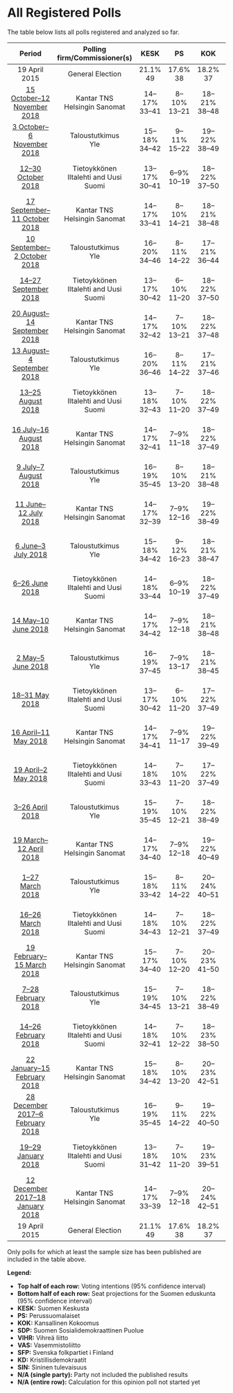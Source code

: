 # All Registered Polls

The table below lists all polls registered and analyzed so far.

| Period     | Polling firm/Commissioner(s) | KESK | PS | KOK | SDP | VIHR | VAS | SFP | KD | SIN |
|:----------:|:----------------------------:|:--:|:--:|:--:|:--:|:--:|:--:|:--:|:--:|:--:|
| 19 April 2015 | General Election | 21.1% <br> 49 | 17.6% <br> 38 | 18.2% <br> 37 | 16.5% <br> 34 | 8.5% <br> 15 | 7.1% <br> 12 | 4.9% <br> 9 | 3.5% <br> 5 | 0.0% <br> 0 |
| [15 October–12 November 2018](2018-11-12-KantarTNS.html) | Kantar TNS <br> Helsingin Sanomat | 14–17% <br> 33–41 | 8–10% <br> 13–21 | 18–21% <br> 38–48 | 21–24% <br> 46–55 | 11–14% <br> 20–28 | 9–11% <br> 16–22 | 4–5% <br> 7–11 | 3–5% <br> 3–6 | 1–2% <br> 0 |
| [3 October–6 November 2018](2018-11-06-Taloustutkimus.html) | Taloustutkimus <br> Yle | 15–18% <br> 34–42 | 9–11% <br> 15–22 | 19–22% <br> 38–49 | 21–25% <br> 46–56 | 10–13% <br> 18–24 | 8–11% <br> 14–21 | 3–5% <br> 6–10 | 3–4% <br> 1–6 | 1–2% <br> 0 |
| [12–30 October 2018](2018-10-30-Tietoykkönen.html) | Tietoykkönen <br> Iltalehti and Uusi Suomi | 13–17% <br> 30–41 | 6–9% <br> 10–19 | 18–22% <br> 37–50 | 20–25% <br> 44–58 | 11–15% <br> 20–31 | 8–11% <br> 14–22 | 3–6% <br> 6–11 | 3–5% <br> 1–6 | 2–3% <br> 0–1 |
| [17 September–11 October 2018](2018-10-11-KantarTNS.html) | Kantar TNS <br> Helsingin Sanomat | 14–17% <br> 33–41 | 8–10% <br> 14–21 | 18–21% <br> 38–48 | 20–24% <br> 46–54 | 11–13% <br> 19–26 | 9–11% <br> 16–22 | 4–5% <br> 7–11 | 3–5% <br> 2–6 | 1–2% <br> 0 |
| [10 September–2 October 2018](2018-10-02-Taloustutkimus.html) | Taloustutkimus <br> Yle | 16–20% <br> 34–46 | 8–11% <br> 14–22 | 17–21% <br> 36–44 | 20–25% <br> 45–56 | 10–13% <br> 18–26 | 8–12% <br> 16–22 | 3–5% <br> 4–10 | 3–5% <br> 4–6 | 1–2% <br> 0 |
| [14–27 September 2018](2018-09-27-Tietoykkönen.html) | Tietoykkönen <br> Iltalehti and Uusi Suomi | 13–17% <br> 30–42 | 6–10% <br> 11–20 | 18–22% <br> 37–50 | 20–25% <br> 45–58 | 10–14% <br> 18–29 | 8–11% <br> 14–22 | 3–6% <br> 6–11 | 3–5% <br> 2–7 | 2–4% <br> 0–1 |
| [20 August–14 September 2018](2018-09-14-KantarTNS.html) | Kantar TNS <br> Helsingin Sanomat | 14–17% <br> 32–42 | 7–10% <br> 13–21 | 18–22% <br> 37–48 | 19–23% <br> 43–52 | 11–15% <br> 21–29 | 8–11% <br> 15–22 | 4–6% <br> 7–11 | 3–5% <br> 2–6 | 1–2% <br> 0 |
| [13 August–4 September 2018](2018-09-04-Taloustutkimus.html) | Taloustutkimus <br> Yle | 16–20% <br> 36–46 | 8–11% <br> 14–22 | 17–21% <br> 37–46 | 18–22% <br> 40–50 | 11–14% <br> 20–28 | 8–11% <br> 13–20 | 3–5% <br> 6–11 | 3–5% <br> 0–6 | 1–2% <br> 0 |
| [13–25 August 2018](2018-08-25-Tietoykkönen.html) | Tietoykkönen <br> Iltalehti and Uusi Suomi | 13–18% <br> 32–43 | 7–10% <br> 11–20 | 18–22% <br> 37–49 | 20–24% <br> 43–56 | 11–15% <br> 20–31 | 8–11% <br> 13–21 | 3–6% <br> 6–11 | 3–5% <br> 1–6 | 1–3% <br> 0–1 |
| [16 July–16 August 2018](2018-08-16-KantarTNS.html) | Kantar TNS <br> Helsingin Sanomat | 14–17% <br> 32–41 | 7–9% <br> 11–18 | 18–22% <br> 37–49 | 20–24% <br> 43–54 | 12–15% <br> 22–31 | 8–11% <br> 15–22 | 3–5% <br> 6–11 | 3–5% <br> 2–6 | 1–2% <br> 0 |
| [9 July–7 August 2018](2018-08-07-Taloustutkimus.html) | Taloustutkimus <br> Yle | 16–19% <br> 35–45 | 8–10% <br> 13–20 | 18–21% <br> 38–48 | 20–23% <br> 43–52 | 12–15% <br> 22–31 | 7–9% <br> 11–16 | 4–5% <br> 7–10 | 3–5% <br> 2–6 | 1% <br> 0 |
| [11 June–12 July 2018](2018-07-12-KantarTNS.html) | Kantar TNS <br> Helsingin Sanomat | 14–17% <br> 32–39 | 7–9% <br> 12–16 | 19–22% <br> 38–49 | 21–24% <br> 46–54 | 12–15% <br> 22–29 | 9–11% <br> 17–21 | 4–5% <br> 6–11 | 3–5% <br> 5–6 | 1–2% <br> 0 |
| [6 June–3 July 2018](2018-07-03-Taloustutkimus.html) | Taloustutkimus <br> Yle | 15–18% <br> 34–42 | 9–12% <br> 16–23 | 18–21% <br> 38–47 | 19–22% <br> 41–48 | 13–15% <br> 23–31 | 8–10% <br> 12–18 | 3–4% <br> 4–8 | 3–4% <br> 2–6 | 1–2% <br> 0 |
| [6–26 June 2018](2018-06-26-Tietoykkönen.html) | Tietoykkönen <br> Iltalehti and Uusi Suomi | 14–18% <br> 33–44 | 6–9% <br> 10–19 | 18–22% <br> 37–49 | 18–23% <br> 39–51 | 12–16% <br> 22–32 | 8–11% <br> 14–22 | 4–6% <br> 6–11 | 3–5% <br> 2–6 | 2–4% <br> 0–1 |
| [14 May–10 June 2018](2018-06-10-KantarTNS.html) | Kantar TNS <br> Helsingin Sanomat | 14–17% <br> 34–42 | 7–9% <br> 12–18 | 18–21% <br> 38–48 | 20–23% <br> 44–52 | 12–15% <br> 22–30 | 8–10% <br> 15–21 | 4–5% <br> 7–11 | 3–5% <br> 3–6 | 1–2% <br> 0 |
| [2 May–5 June 2018](2018-06-05-Taloustutkimus.html) | Taloustutkimus <br> Yle | 16–19% <br> 37–45 | 7–9% <br> 13–17 | 18–21% <br> 38–45 | 19–21% <br> 41–48 | 13–16% <br> 26–31 | 8–10% <br> 15–19 | 3–5% <br> 6–9 | 3–4% <br> 2–6 | 1–2% <br> 0 |
| [18–31 May 2018](2018-05-31-Tietoykkönen.html) | Tietoykkönen <br> Iltalehti and Uusi Suomi | 13–17% <br> 30–42 | 6–10% <br> 11–20 | 17–22% <br> 37–49 | 19–24% <br> 42–54 | 11–15% <br> 21–31 | 7–11% <br> 13–21 | 4–6% <br> 7–13 | 3–6% <br> 4–8 | 2–4% <br> 0–1 |
| [16 April–11 May 2018](2018-05-11-KantarTNS.html) | Kantar TNS <br> Helsingin Sanomat | 14–17% <br> 34–41 | 7–9% <br> 11–17 | 19–22% <br> 39–49 | 20–23% <br> 43–51 | 13–16% <br> 24–31 | 8–10% <br> 13–19 | 4–5% <br> 7–11 | 3–5% <br> 2–6 | 1–2% <br> 0 |
| [19 April–2 May 2018](2018-05-02-Tietoykkönen.html) | Tietoykkönen <br> Iltalehti and Uusi Suomi | 14–18% <br> 33–43 | 7–10% <br> 11–20 | 17–22% <br> 37–49 | 19–24% <br> 44–56 | 11–15% <br> 22–31 | 7–10% <br> 12–20 | 3–6% <br> 6–12 | 3–5% <br> 2–6 | 1–3% <br> 0–1 |
| [3–26 April 2018](2018-04-26-Taloustutkimus.html) | Taloustutkimus <br> Yle | 15–19% <br> 35–45 | 7–10% <br> 12–21 | 18–22% <br> 38–49 | 18–22% <br> 39–49 | 13–17% <br> 25–32 | 8–11% <br> 13–20 | 3–5% <br> 4–9 | 3–4% <br> 0–6 | 1–2% <br> 0 |
| [19 March–12 April 2018](2018-04-12-KantarTNS.html) | Kantar TNS <br> Helsingin Sanomat | 14–17% <br> 34–40 | 7–9% <br> 12–18 | 19–22% <br> 40–49 | 20–23% <br> 43–52 | 13–15% <br> 24–31 | 8–10% <br> 14–20 | 3–5% <br> 6–11 | 3–4% <br> 2–6 | 1–2% <br> 0 |
| [1–27 March 2018](2018-03-27-Taloustutkimus.html) | Taloustutkimus <br> Yle | 15–18% <br> 33–42 | 8–11% <br> 14–22 | 20–24% <br> 40–51 | 18–22% <br> 39–49 | 13–16% <br> 23–31 | 8–10% <br> 12–20 | 3–5% <br> 4–8 | 3–4% <br> 0–6 | 1–2% <br> 0 |
| [16–26 March 2018](2018-03-26-Tietoykkönen.html) | Tietoykkönen <br> Iltalehti and Uusi Suomi | 14–18% <br> 34–43 | 7–10% <br> 12–21 | 18–22% <br> 37–49 | 19–23% <br> 42–52 | 11–15% <br> 22–31 | 7–10% <br> 12–21 | 3–6% <br> 6–11 | 3–5% <br> 2–6 | 1–3% <br> 0–1 |
| [19 February–15 March 2018](2018-03-15-KantarTNS.html) | Kantar TNS <br> Helsingin Sanomat | 15–17% <br> 34–40 | 7–10% <br> 12–20 | 20–23% <br> 41–50 | 19–22% <br> 42–50 | 13–16% <br> 25–31 | 7–10% <br> 13–18 | 3–5% <br> 6–10 | 3–4% <br> 0–6 | 1–2% <br> 0 |
| [7–28 February 2018](2018-02-28-Taloustutkimus.html) | Taloustutkimus <br> Yle | 15–19% <br> 34–45 | 7–10% <br> 13–21 | 18–22% <br> 38–49 | 19–23% <br> 41–52 | 13–16% <br> 25–32 | 8–10% <br> 12–21 | 2–4% <br> 3–7 | 3–4% <br> 0–6 | 1–2% <br> 0 |
| [14–26 February 2018](2018-02-26-Tietoykkönen.html) | Tietoykkönen <br> Iltalehti and Uusi Suomi | 14–18% <br> 32–41 | 7–10% <br> 12–22 | 18–23% <br> 38–50 | 17–22% <br> 39–48 | 12–16% <br> 22–31 | 7–11% <br> 13–20 | 4–6% <br> 7–13 | 3–5% <br> 2–6 | 2–3% <br> 0–1 |
| [22 January–15 February 2018](2018-02-15-KantarTNS.html) | Kantar TNS <br> Helsingin Sanomat | 15–18% <br> 34–42 | 8–10% <br> 13–20 | 20–23% <br> 42–51 | 17–21% <br> 38–46 | 13–16% <br> 25–31 | 8–10% <br> 14–20 | 3–5% <br> 6–10 | 3–4% <br> 1–6 | 1–2% <br> 0 |
| [28 December 2017–6 February 2018](2018-02-06-Taloustutkimus.html) | Taloustutkimus <br> Yle | 16–19% <br> 35–45 | 9–11% <br> 14–22 | 19–22% <br> 40–50 | 17–20% <br> 38–46 | 13–15% <br> 23–31 | 7–9% <br> 12–17 | 4–5% <br> 7–11 | 3–4% <br> 0–6 | 1–2% <br> 0 |
| [19–29 January 2018](2018-01-29-Tietoykkönen.html) | Tietoykkönen <br> Iltalehti and Uusi Suomi | 13–18% <br> 31–42 | 7–10% <br> 11–20 | 19–23% <br> 39–51 | 17–22% <br> 37–49 | 13–17% <br> 24–33 | 7–10% <br> 12–21 | 4–6% <br> 7–11 | 3–5% <br> 2–6 | 2–4% <br> 0–2 |
| [12 December 2017–18 January 2018](2018-01-18-KantarTNS.html) | Kantar TNS <br> Helsingin Sanomat | 14–17% <br> 33–39 | 7–9% <br> 12–18 | 20–24% <br> 42–51 | 17–21% <br> 38–47 | 14–17% <br> 26–32 | 8–10% <br> 13–19 | 4–5% <br> 6–10 | 3–4% <br> 2–6 | 1–2% <br> 0 |
| 19 April 2015 | General Election | 21.1% <br> 49 | 17.6% <br> 38 | 18.2% <br> 37 | 16.5% <br> 34 | 8.5% <br> 15 | 7.1% <br> 12 | 4.9% <br> 9 | 3.5% <br> 5 | 0.0% <br> 0 |

Only polls for which at least the sample size has been published are included in the table above.

**Legend:**
+ **Top half of each row:** Voting intentions (95% confidence interval)
+ **Bottom half of each row:** Seat projections for the Suomen eduskunta (95% confidence interval)
+ **KESK:** Suomen Keskusta
+ **PS:** Perussuomalaiset
+ **KOK:** Kansallinen Kokoomus
+ **SDP:** Suomen Sosialidemokraattinen Puolue
+ **VIHR:** Vihreä liitto
+ **VAS:** Vasemmistoliitto
+ **SFP:** Svenska folkpartiet i Finland
+ **KD:** Kristillisdemokraatit
+ **SIN:** Sininen tulevaisuus
+ **N/A (single party):** Party not included the published results
+ **N/A (entire row):** Calculation for this opinion poll not started yet

